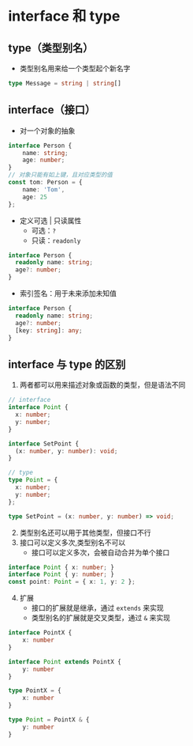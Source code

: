 # interface 和 type

## type（类型别名）

- 类型别名用来给一个类型起个新名字

```typescript
type Message = string | string[]
```

## interface（接口）

- 对一个对象的抽象

```typescript
interface Person {
    name: string;
    age: number;
}
// 对象只能有如上键，且对应类型的值
const tom: Person = {
    name: 'Tom',
    age: 25
};
```

- 定义可选 | 只读属性
  - 可选：`?`
  - 只读：`readonly`

```typescript
interface Person {
  readonly name: string;
  age?: number;
}
```

- 索引签名：用于未来添加未知值

```typescript
interface Person {
  readonly name: string;
  age?: number;
  [key: string]: any;
}
```

## interface 与 type 的区别

1. 两者都可以用来描述对象或函数的类型，但是语法不同

```typescript
// interface
interface Point {
  x: number;
  y: number;
}

interface SetPoint {
  (x: number, y: number): void;
}
```

```typescript
// type
type Point = {
  x: number;
  y: number;
};

type SetPoint = (x: number, y: number) => void;
```

2. 类型别名还可以用于其他类型，但接口不行
3. 接口可以定义多次,类型别名不可以
   - 接口可以定义多次，会被自动合并为单个接口

```typescript
interface Point { x: number; }
interface Point { y: number; }
const point: Point = { x: 1, y: 2 };
```

4. 扩展
   - 接口的扩展就是继承，通过 `extends` 来实现
   - 类型别名的扩展就是交叉类型，通过 `&` 来实现

```typescript
interface PointX {
    x: number
}

interface Point extends PointX {
    y: number
}
```

```typescript
type PointX = {
    x: number
}

type Point = PointX & {
    y: number
}
```

